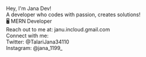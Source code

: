 Hey, I'm Jana Dev! <br>
A developer who codes with passion, creates solutions! <br>
🖥 MERN Developer <br>
Reach out to me at: janu.incloud.gmail.com <br>
Connect with me: <br>
Twitter: @TalariJana34110 <br>
Instagram: @jana_1199_ <br>
